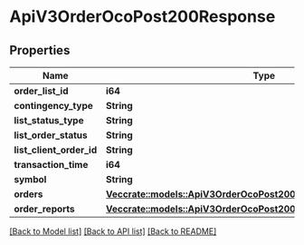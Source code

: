 # ApiV3OrderOcoPost200Response

## Properties

Name | Type | Description | Notes
------------ | ------------- | ------------- | -------------
**order_list_id** | **i64** |  | 
**contingency_type** | **String** |  | 
**list_status_type** | **String** |  | 
**list_order_status** | **String** |  | 
**list_client_order_id** | **String** |  | 
**transaction_time** | **i64** |  | 
**symbol** | **String** |  | 
**orders** | [**Vec<crate::models::ApiV3OrderOcoPost200ResponseOrdersInner>**](_api_v3_order_oco_post_200_response_orders_inner.md) |  | 
**order_reports** | [**Vec<crate::models::ApiV3OrderOcoPost200ResponseOrderReportsInner>**](_api_v3_order_oco_post_200_response_orderReports_inner.md) |  | 

[[Back to Model list]](../README.md#documentation-for-models) [[Back to API list]](../README.md#documentation-for-api-endpoints) [[Back to README]](../README.md)


